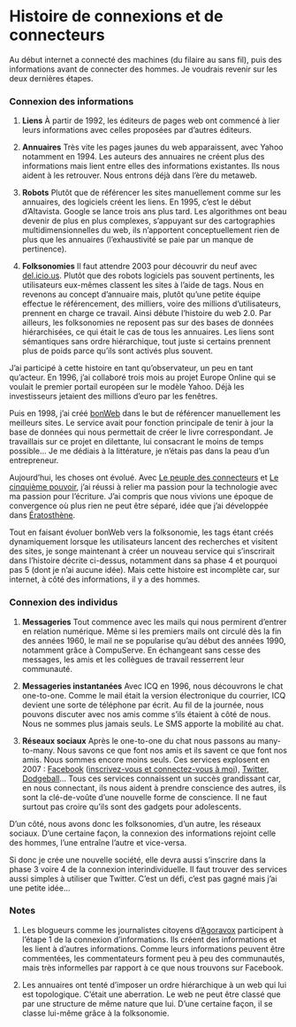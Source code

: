 # Histoire de connexions et de connecteurs

Au début internet a connecté des machines (du filaire au sans fil), puis des informations avant de connecter des hommes. Je voudrais revenir sur les deux dernières étapes.

### Connexion des informations

1. **Liens** À partir de 1992, les éditeurs de pages web ont commencé à lier leurs informations avec celles proposées par d’autres éditeurs.

2. **Annuaires** Très vite les pages jaunes du web apparaissent, avec Yahoo notamment en 1994. Les auteurs des annuaires ne créent plus des informations mais lient entre elles des informations existantes. Ils nous aident à les retrouver. Nous entrons déjà dans l’ère du metaweb.

3. **Robots** Plutôt que de référencer les sites manuellement comme sur les annuaires, des logiciels créent les liens. En 1995, c’est le début d’Altavista. Google se lance trois ans plus tard. Les algorithmes ont beau devenir de plus en plus complexes, s’appuyant sur des cartographies multidimensionnelles du web, ils n’apportent conceptuellement rien de plus que les annuaires (l’exhaustivité se paie par un manque de pertinence).

4. **Folksonomies** Il faut attendre 2003 pour découvrir du neuf avec [del.icio.us](http://del.icio.us). Plutôt que des robots logiciels pas souvent pertinents, les utilisateurs eux-mêmes classent les sites à l’aide de tags. Nous en revenons au concept d’annuaire mais, plutôt qu’une petite équipe effectue le référencement, des milliers, voire des millions d’utilisateurs, prennent en charge ce travail. Ainsi débute l’histoire du web 2.0. Par ailleurs, les folksonomies ne reposent pas sur des bases de données hiérarchisées, ce qui était le cas de tous les annuaires. Les liens sont sémantiques sans ordre hiérarchique, tout juste si certains prennent plus de poids parce qu’ils sont activés plus souvent.

J’ai participé à cette histoire en tant qu’observateur, un peu en tant qu’acteur. En 1996, j’ai collaboré trois mois au projet Europe Online qui se voulait le premier portail européen sur le modèle Yahoo. Déjà les investisseurs jetaient des millions d’euro par les fenêtres.

Puis en 1998, j’ai créé [bonWeb](http://www.bonweb.com) dans le but de référencer manuellement les meilleurs sites. Le service avait pour fonction principale de tenir à jour la base de données qui nous permettait de créer le livre correspondant. Je travaillais sur ce projet en dilettante, lui consacrant le moins de temps possible… Je me dédiais à la littérature, je n’étais pas dans la peau d’un entrepreneur.

Aujourd’hui, les choses ont évolué. Avec [Le peuple des connecteurs](https://tcrouzet.com/le-peuple-des-connecteurs/) et [Le cinquième pouvoir](https://tcrouzet.com/le-cinquieme-pouvoir/), j’ai réussi à relier ma passion pour la technologie avec ma passion pour l’écriture. J’ai compris que nous vivions une époque de convergence où plus rien ne peut être séparé, idée que j’ai développée dans [Ératosthène](https://tcrouzet.com/eratosthene/).

Tout en faisant évoluer bonWeb vers la folksonomie, les tags étant créés dynamiquement lorsque les utilisateurs lancent des recherches et visitent des sites, je songe maintenant à créer un nouveau service qui s’inscrirait dans l’histoire décrite ci-dessus, notamment dans sa phase 4 et pourquoi pas 5 (dont je n’ai aucune idée). Mais cette histoire est incomplète car, sur internet, à côté des informations, il y a des hommes.

### Connexion des individus

1. **Messageries** Tout commence avec les mails qui nous permirent d’entrer en relation numérique. Même si les premiers mails ont circulé dès la fin des années 1960, le mail ne se popularise qu’au début des années 1990, notamment grâce à CompuServe. En échangeant sans cesse des messages, les amis et les collègues de travail resserrent leur communauté.

2. **Messageries instantanées** Avec ICQ en 1996, nous découvrons le chat one-to-one. Comme le mail était la version électronique du courrier, ICQ devient une sorte de téléphone par écrit. Au fil de la journée, nous pouvons discuter avec nos amis comme s’ils étaient à côté de nous. Nous ne sommes plus jamais seuls. Le SMS apporte la mobilité au chat.

3. **Réseaux sociaux** Après le one-to-one du chat nous passons au many-to-many. Nous savons ce que font nos amis et ils savent ce que font nos amis. Nous sommes encore moins seuls. Ces services explosent en 2007 : [Facebook](http://www.facebook.com) ([inscrivez-vous et connectez-vous à moi](http://www.facebook.com/p/Thierry_Crouzet/574723592)), [Twitter](https://twitter.com/), [Dodgeball](http://www.dodgeball.com/)… Tous ces services connaissent un succès grandissant car, en nous connectant, ils nous aident à prendre conscience des autres, ils sont la clé-de-voûte d’une nouvelle forme de conscience. Il ne faut surtout pas croire qu’ils sont des gadgets pour adolescents.

D’un côté, nous avons donc les folksonomies, d’un autre, les réseaux sociaux. D’une certaine façon, la connexion des informations rejoint celle des hommes, l’une entraîne l’autre et vice-versa.

Si donc je crée une nouvelle société, elle devra aussi s’inscrire dans la phase 3 voire 4 de la connexion interindividuelle. Il faut trouver des services aussi simples à utiliser que Twitter. C’est un défi, c’est pas gagné mais j’ai une petite idée…

### Notes

1. Les blogueurs comme les journalistes citoyens d’[Agoravox](http://www.agoravox.fr) participent à l’étape 1 de la connexion d’informations. Ils créent des informations et les lient à d’autres informations. Comme leurs informations peuvent être commentées, les commentateurs forment peu à peu des communautés, mais très informelles par rapport à ce que nous trouvons sur Facebook.

2. Les annuaires ont tenté d’imposer un ordre hiérarchique à un web qui lui est topologique. C’était une aberration. Le web ne peut être classé que par une structure de même nature que lui. D’une certaine façon, il se classe lui-même grâce à la folksonomie.